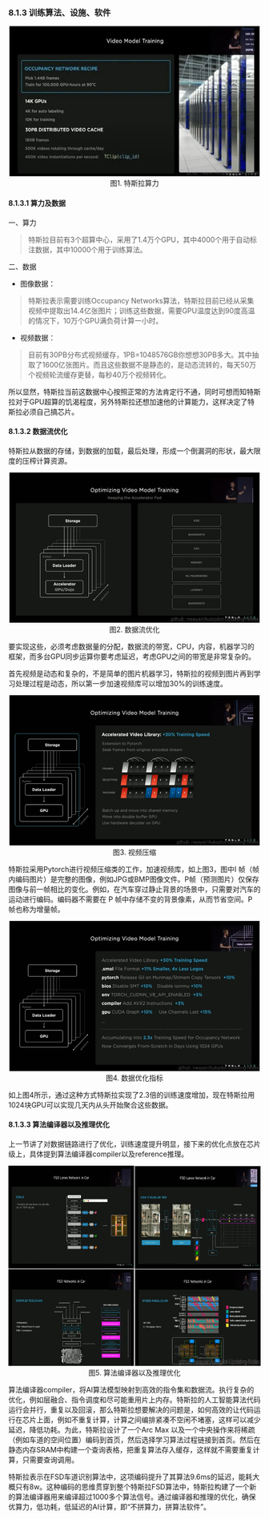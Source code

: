 ### 8.1.3 训练算法、设施、软件

<div align=center>
<img src="./imgs/8.1.3.1.jpg" width="500" height="300">
</div>
<div align=center>图1. 特斯拉算力</div>

#### 8.1.3.1 算力及数据

一、算力

>特斯拉目前有3个超算中心，采用了1.4万个GPU，其中4000个用于自动标注数据，其中10000个用于训练算法。

二、数据

- 图像数据：
>特斯拉表示需要训练Occupancy Networks算法，特斯拉目前已经从采集视频中提取出14.4亿张图片；训练这些数据，需要GPU温度达到90度高温的情况下，10万个GPU满负荷计算一小时。

- 视频数据：
>目前有30PB分布式视频缓存，1PB=1048576GB你想想30PB多大。其中抽取了1600亿张图片。而且这些数据不是静态的，是动态流转的，每天50万个视频轮流缓存更替，每秒40万个视频转化。

所以显然，特斯拉当前这数据中心按照正常的方法肯定行不通，同时可想而知特斯拉对于GPU超算的饥渴程度，另外特斯拉还想加速他的计算能力，这样决定了特斯拉必须自己搞芯片。

#### 8.1.3.2 数据流优化

特斯拉从数据的存储，到数据的加载，最后处理，形成一个倒漏洞的形状，最大限度的压榨计算资源。

<div align=center>
<img src="./imgs/8.1.3.2.jpg" width="500" height="300">
</div>
<div align=center>图2. 数据流优化</div>

要实现这些，必须考虑数据量的分配，数据流的带宽，CPU，内容，机器学习的框架，而多台GPU同步运算你要考虑延迟，考虑GPU之间的带宽是非常复杂的。

首先视频是动态和复杂的，不是简单的图片机器学习，特斯拉的视频到图片再到学习处理过程是动态，所以第一步加速视频库可以增加30%的训练速度。

<div align=center>
<img src="./imgs/8.1.3.3.jpg" width="500" height="300">
</div>
<div align=center>图3. 视频压缩</div>

特斯拉采用Pytorch进行视频压缩类的工作，加速视频库，如上图3，图中I 帧（帧内编码图片）是完整的图像，例如JPG或BMP图像文件。P帧（预测图片）仅保存图像与前一帧相比的变化。例如，在汽车穿过静止背景的场景中，只需要对汽车的运动进行编码。编码器不需要在 P 帧中存储不变的背景像素，从而节省空间。P 帧也称为增量帧。

<div align=center>
<img src="./imgs/8.1.3.5.jpg" width="500" height="300">
</div>
<div align=center>图4. 数据优化指标</div>

如上图4所示，通过这种方式特斯拉实现了2.3倍的训练速度增加，现在特斯拉用1024块GPU可以实现几天内从头开始聚合这些数据。

#### 8.1.3.3 算法编译器以及推理优化

上一节讲了对数据链路进行了优化，训练速度提升明显，接下来的优化点放在芯片级上，具体提到算法编译器compiler以及reference推理。


<div align=center>
<img src="./imgs/8.1.3.6.jpg" width="800" height="400">
</div>
<div align=center>图5. 算法编译器以及推理优化</div>

算法编译器compiler，将AI算法模型映射到高效的指令集和数据流。执行复杂的优化，例如层融合、指令调度和尽可能重用片上内存。特斯拉的人工智能算法代码运行会并行，重复以及回滚，那么特斯拉想要解决的问题是，如何高效的让代码运行在芯片上面，例如不重复计算，计算之间编排紧凑不空闲不堵塞，这样可以减少延迟，降低功耗。为此，特斯拉设计了一个Arc Max 以及一个中央操作来将稀疏（例如车道的空间位置）编码到首页，然后选择学习算法过程链接到首页。然后在静态内存SRAM中构建一个查询表格，把重复算法存入缓存，这样就不需要重复计算，只需要查询调用。

特斯拉表示在FSD车道识别算法中，这项编码提升了其算法9.6ms的延迟，能耗大概只有8w。这种编码的思维贯穿到整个特斯拉FSD算法中，特斯拉构建了一个新的算法编译器用来编译超过1000多个算法信号。通过编译器和推理的优化，确保优算力，低功耗，低延迟的AI计算，即“不拼算力，拼算法软件”。


